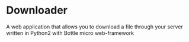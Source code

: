 # Downloader
A web application that allows you to download a file through your server written in Python2 with Bottle micro  web-framework 

